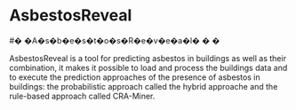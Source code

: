 # AsbestosReveal
#� �A�s�b�e�s�t�o�s�R�e�v�e�a�l�
�
�

AsbestosReveal is a tool for predicting asbestos in buildings as well as their combination, it makes it possible to load and process the buildings data and to execute the prediction approaches of the presence of asbestos in buildings: the probabilistic approach called the hybrid approache and the rule-based approach called CRA-Miner.
